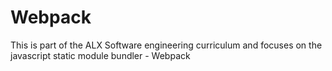 # Webpack
This is part of the ALX Software engineering curriculum and focuses on the javascript static module bundler - Webpack